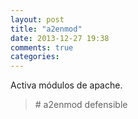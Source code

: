 ```yaml
---
layout: post
title: "a2enmod"
date: 2013-12-27 19:38
comments: true
categories: 
---
```

Activa módulos de apache.

>\# a2enmod defensible

